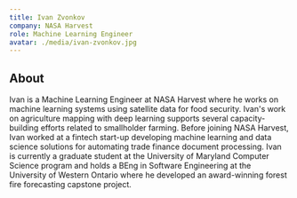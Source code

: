 ```yaml
---
title: Ivan Zvonkov
company: NASA Harvest
role: Machine Learning Engineer
avatar: ./media/ivan-zvonkov.jpg
---
```

## About

Ivan is a Machine Learning Engineer at NASA Harvest where he works on machine learning systems using satellite data for food security. Ivan's work on agriculture mapping with deep learning supports several capacity-building efforts related to smallholder farming. Before joining NASA Harvest, Ivan worked at a fintech start-up developing machine learning and data science solutions for automating trade finance document processing. Ivan is currently a graduate student at the University of Maryland Computer Science program and holds a BEng in Software Engineering at the University of Western Ontario where he developed an award-winning forest fire forecasting capstone project.